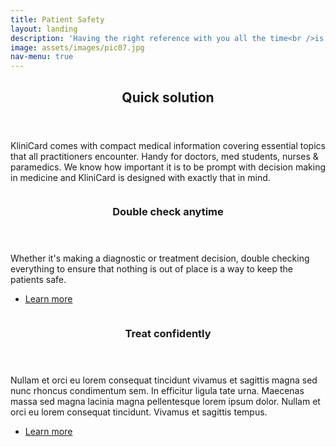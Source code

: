```yaml
---
title: Patient Safety
layout: landing
description: 'Having the right reference with you all the time<br />is key in providing the best treatment plan.'
image: assets/images/pic07.jpg
nav-menu: true
---
```


<!-- We believe that patient's safety is one of the main priorities in healthcare.  . -->

<!-- Main -->
<!-- <div id="main"> -->

<!-- One -->
<section id="one">
	<div class="inner">
		<header class="major">
			<h2>Quick solution</h2>
		</header>
		<p>KliniCard comes with compact medical information covering essential topics that all practitioners encounter. Handy for doctors, med students, nurses & paramedics. We know how important it is to be prompt with decision making in medicine and KliniCard is designed with exactly that in mind. </p>
	</div>
</section>

<!-- Two -->
<section id="two" class="spotlights">
	<section>
		<a href="#menu" class="image">
			<img src="{{ site.baseurl }}/assets/images/pic17.jpg" alt="" data-position="center center" />
		</a>
		<div class="content">
			<div class="inner">
				<header class="major">
					<h3>Double check anytime</h3>
				</header>
				<p>Whether it's making a diagnostic or treatment decision, double checking everything to ensure that nothing is out of place is a way to keep the patients safe.</p>
				<ul class="actions">
					<li><a href="elements.html" class="button">Learn more</a></li>
				</ul>
			</div>
		</div>
	</section>
	<section>
		<a href="generic.html" class="image">
			<img src="{{ site.baseurl }}/assets/images/pic16.jpg" alt="" data-position="top center" />
		</a>
		<div class="content">
			<div class="inner">
				<header class="major">
					<h3>Treat confidently</h3>
				</header>
				<p>Nullam et orci eu lorem consequat tincidunt vivamus et sagittis magna sed nunc rhoncus condimentum sem. In efficitur ligula tate urna. Maecenas massa sed magna lacinia magna pellentesque lorem ipsum dolor. Nullam et orci eu lorem consequat tincidunt. Vivamus et sagittis tempus.</p>
				<ul class="actions">
					<li><a href="elements.html" class="button">Learn more</a></li>
				</ul>
			</div>
		</div>
	</section>
<!-- </div> -->
